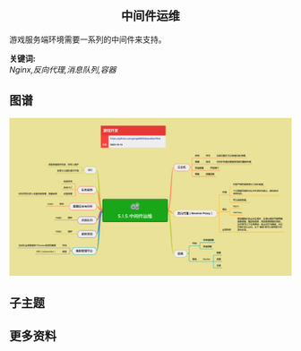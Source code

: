 <h2 align="center">中间件运维</h2>
<p>
游戏服务端环境需要一系列的中间件来支持。
</p>

**关键词:**<br/>
*Nginx,反向代理,消息队列,容器*

## 图谱
![图片加载中...](../exports/5.1.5.中间件运维.png?raw=true)

## 子主题

## 更多资料